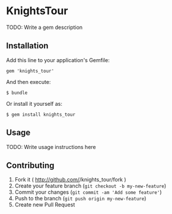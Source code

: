 # KnightsTour

TODO: Write a gem description

## Installation

Add this line to your application's Gemfile:

    gem 'knights_tour'

And then execute:

    $ bundle

Or install it yourself as:

    $ gem install knights_tour

## Usage

TODO: Write usage instructions here

## Contributing

1. Fork it ( http://github.com/<my-github-username>/knights_tour/fork )
2. Create your feature branch (`git checkout -b my-new-feature`)
3. Commit your changes (`git commit -am 'Add some feature'`)
4. Push to the branch (`git push origin my-new-feature`)
5. Create new Pull Request
